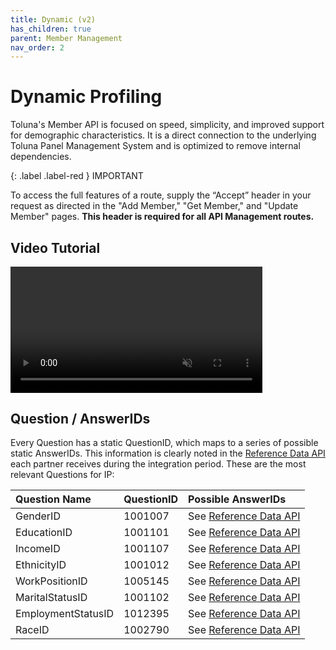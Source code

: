 ```yaml
---
title: Dynamic (v2)
has_children: true
parent: Member Management
nav_order: 2
---
```



# Dynamic Profiling

Toluna's Member API is focused on speed, simplicity, and improved support for demographic characteristics. It is a direct connection to the underlying Toluna Panel Management System and is optimized to remove internal dependencies.

{: .label .label-red }
IMPORTANT

To access the full features of a route, supply the “Accept” header in your request as directed in the "Add Member," "Get Member," and "Update Member" pages. **This header is required for all API Management routes.**

## Video Tutorial

<video class="video-fluid z-depth-1" loop controls muted style="width: 80%;">
  <source src="https://firebasestorage.googleapis.com/v0/b/toluna-ip.appspot.com/o/integration%2Fquick%2Fmember-mgt.mp4?alt=media&token=6b248496-fb79-4fd9-b989-1e31657d244c" type="video/mp4" />
</video>

## Question / AnswerIDs

Every Question has a static QuestionID, which maps to a series of possible static AnswerIDs. This information is clearly noted in the [Reference Data API](/mapping/referencedataapi/) each partner receives during the integration period. These are the most relevant Questions for IP:

| Question Name | QuestionID | Possible AnswerIDs |
| :-- | :--- | :--- |
| GenderID | 1001007 | See [Reference Data API](/mapping/referencedataapi/) |
| EducationID | 1001101 | See [Reference Data API](/mapping/referencedataapi/) |
| IncomeID | 1001107 | See [Reference Data API](/mapping/referencedataapi/) |
| EthnicityID | 1001012 | See [Reference Data API](/mapping/referencedataapi/) |
| WorkPositionID | 1005145 | See [Reference Data API](/mapping/referencedataapi/) |
| MaritalStatusID | 1001102 | See [Reference Data API](/mapping/referencedataapi/) |
| EmploymentStatusID | 1012395 | See [Reference Data API](/mapping/referencedataapi/) |
| RaceID | 1002790 | See [Reference Data API](/mapping/referencedataapi/) |

